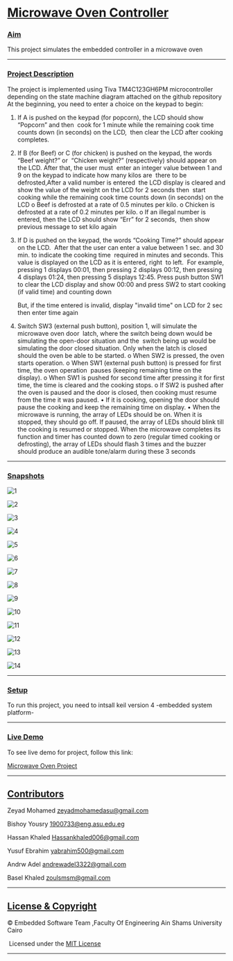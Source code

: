 #                  <u>Microwave Oven Controller</u> 

### <u>Aim</u>

This project simulates the embedded controller in a microwave oven

------

###  <u>Project Description</u>

The project is implemented using Tiva TM4C123GH6PM microcontroller depending on the      state machine diagram attached on the github repository
At the beginning, you need to enter a choice on the keypad to begin:

1) If A is pushed on the keypad (for popcorn), the LCD should show “Popcorn” and then
​    cook for 1 minute while the remaining cook time counts down (in seconds) on the LCD,
​    then clear the LCD after cooking completes.

2) If B (for Beef) or C (for chicken) is pushed on the keypad, the words “Beef weight?” or
​    “Chicken weight?” (respectively) should appear on the LCD. After that, the user must 
​     enter an integer value between 1 and 9 on the keypad to indicate how many kilos are
​     there to be defrosted,After a valid number is entered
​     the LCD display is cleared and show the value of the weight on the LCD for 2 seconds then
​    start cooking while the remaining cook time counts down (in seconds) on the LCD
o Beef is defrosted at a rate of 0.5 minutes per kilo.
o Chicken is defrosted at a rate of 0.2 minutes per kilo.
o If an illegal number is entered, then the LCD should show “Err” for 2 seconds,
​    then show previous message to set kilo again

3) If D is pushed on the keypad, the words “Cooking Time?” should appear on the LCD.
​    After that the user can enter a value between 1 sec. and 30 min. to indicate the cooking time
​    required in minutes and seconds. This value is displayed on the LCD as it is entered, right
​    to left.
​    For example, pressing 1 displays 00:01, then pressing 2 displays 00:12, then pressing 4
   displays 01:24, then pressing 5 displays 12:45. Press push button SW1 to clear the LCD
   display and show 00:00 and press SW2 to start cooking (if valid time) and counting down 

   But, if the time entered is invalid, display "invalid time" on LCD for 2 sec then enter time again

4) Switch SW3 (external push button), position 1, will simulate the microwave oven door
​    latch, where the switch being down would be simulating the open-door situation and the
​    switch being up would be simulating the door closed situation. Only when the latch is
   closed should the oven be able to be started.
o When SW2 is pressed, the oven starts operation.
o When SW1 (external push button) is pressed for first time, the oven operation
​    pauses (keeping remaining time on the display).
o When SW1 is pushed for second time after pressing it for first time, the time is
   cleared and the cooking stops.
o If SW2 is pushed after the oven is paused and the door is closed, then cooking
   must resume from the time it was paused.
• If it is cooking, opening the door should pause the cooking and keep the remaining time
  on display.
• When the microwave is running, the array of LEDs should be on. When it is stopped,
  they should go off. If paused, the array of LEDs should blink
 till the cooking is resumed or stopped.
 When the microwave completes its function and timer has counted down to zero (regular
 timed cooking or defrosting), the array of LEDs should flash 3 times 
 and the buzzer should produce an audible tone/alarm during these 3 seconds

------

### <u>Snapshots</u>

![1](https://github.com/zeyadMohamed20/Embedded-System/blob/81faaffd82df053523447e2eb5eda6c6bcca78d0/Images/1.jpeg)





![2](https://github.com/zeyadMohamed20/Embedded-System/blob/a993c3cddb31e85b62509401ba6870e9e5e0bcd9/Images/2.jpeg)

![3](https://github.com/zeyadMohamed20/Embedded-System/blob/766bd3743133c125c03f12eeba293f8e9ac69298/Images/3.jpeg)

![4](https://github.com/zeyadMohamed20/Embedded-System/blob/a993c3cddb31e85b62509401ba6870e9e5e0bcd9/Images/4.jpeg)

![5](https://github.com/zeyadMohamed20/Embedded-System/blob/a993c3cddb31e85b62509401ba6870e9e5e0bcd9/Images/5.jpeg)

![6](https://github.com/zeyadMohamed20/Embedded-System/blob/a993c3cddb31e85b62509401ba6870e9e5e0bcd9/Images/6.jpeg)

![7](https://github.com/zeyadMohamed20/Embedded-System/blob/a993c3cddb31e85b62509401ba6870e9e5e0bcd9/Images/7.jpeg)

![8](https://github.com/zeyadMohamed20/Embedded-System/blob/a993c3cddb31e85b62509401ba6870e9e5e0bcd9/Images/8.jpeg)

![9](https://github.com/zeyadMohamed20/Embedded-System/blob/a993c3cddb31e85b62509401ba6870e9e5e0bcd9/Images/9.jpeg)

![10](https://github.com/zeyadMohamed20/Embedded-System/blob/a993c3cddb31e85b62509401ba6870e9e5e0bcd9/Images/10.jpeg)

![11](https://github.com/zeyadMohamed20/Embedded-System/blob/a993c3cddb31e85b62509401ba6870e9e5e0bcd9/Images/11.jpeg)

![12](https://github.com/zeyadMohamed20/Embedded-System/blob/a993c3cddb31e85b62509401ba6870e9e5e0bcd9/Images/12.jpeg)

![13](https://github.com/zeyadMohamed20/Embedded-System/blob/a993c3cddb31e85b62509401ba6870e9e5e0bcd9/Images/13.jpeg)

![14](https://github.com/zeyadMohamed20/Embedded-System/blob/a993c3cddb31e85b62509401ba6870e9e5e0bcd9/Images/14.jpeg)

------

### <u>Setup</u>

To run this project, you need to intsall keil version 4 -embedded system platform-<u></u>

------

### <u>Live Demo</u> 

To see live demo for project, follow this link:

[Microwave Oven Project](https://drive.google.com/file/d/1KrxMvMnRXaJ13AiD_3c6kdorRJMfMoqv/view?usp=sharing)

------



## <u>Contributors</u>

<u></u>Zeyad Mohamed     <zeyadmohamedasu@gmail.com>

Bishoy Yousry          <1900733@eng.asu.edu.eg>

Hassan Khaled        <Hassankhaled006@gmail.com>

Yusuf Ebrahim         <yabrahim500@gmail.com>

Andrw Adel              <andrewadel3322@gmail.com>

Basel Khaled            <zoulsmsm@gmail.com>

------

## <u>License & Copyright</u>

© Embedded Software Team ,Faculty Of Engineering Ain Shams University Cairo

​    Licensed under the [MIT License](LICENSE) 

------

